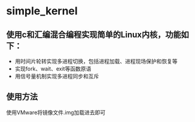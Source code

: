 # simple_kernel

## 使用c和汇编混合编程实现简单的Linux内核，功能如下：

* 用时间片轮转实现多进程切换，包括进程加载、进程现场保护和恢复等
* 实现fork、wait、exit等函数原语
* 用信号量机制实现多进程同步和互斥
## 使用方法
使用VMware将镜像文件.img加载进去即可
